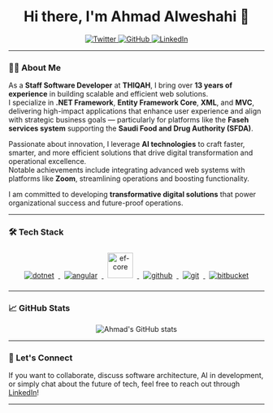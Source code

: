 <h1 align="center">Hi there, I'm Ahmad Alweshahi 👋</h1>

<p align="center">
  <a href="https://x.com/AhmadAlweshahi" target="_blank">
    <img src="https://img.shields.io/badge/-@AhmadAlweshahi-%231DA1F2?style=flat-square&logo=twitter&logoColor=ffffff" alt="Twitter" />
  </a>
  <a href="https://github.com/Weshahi" target="_blank">
    <img src="https://img.shields.io/badge/-@Weshahi-%23181717?style=flat-square&logo=github" alt="GitHub" />
  </a>
  <a href="https://www.linkedin.com/in/weshahi" target="_blank">
    <img src="https://img.shields.io/badge/-AhmadAlweshahi-blue?style=flat-square&logo=linkedin&logoColor=white" alt="LinkedIn" />
  </a>
</p>

---

### 👨‍💻 About Me

As a **Staff Software Developer** at **THIQAH**, I bring over **13 years of experience** in building scalable and efficient web solutions.  
I specialize in **.NET Framework**, **Entity Framework Core**, **XML**, and **MVC**, delivering high-impact applications that enhance user experience and align with strategic business goals — particularly for platforms like the **Faseh services system** supporting the **Saudi Food and Drug Authority (SFDA)**.

Passionate about innovation, I leverage **AI technologies** to craft faster, smarter, and more efficient solutions that drive digital transformation and operational excellence.  
Notable achievements include integrating advanced web systems with platforms like **Zoom**, streamlining operations and boosting functionality.

I am committed to developing **transformative digital solutions** that power organizational success and future-proof operations.

---

### 🛠 Tech Stack

<p align="center">
  <a href="https://dotnet.microsoft.com/" target="_blank">
    <img src="https://www.vectorlogo.zone/logos/dotnet/dotnet-ar21.svg" alt="dotnet" style="margin:8px;">
  </a>
  <a href="https://angular.io" target="_blank">
    <img src="https://www.vectorlogo.zone/logos/angular/angular-ar21.svg" alt="angular" style="margin:8px;">
  </a>
  <a href="https://learn.microsoft.com/en-us/ef/core/" target="_blank">
    <img src="https://upload.wikimedia.org/wikipedia/commons/6/6e/Entity_Framework_Logo.png" height="50px" alt="ef-core" style="margin:8px;">
  </a>
  <a href="https://github.com" target="_blank">
    <img src="https://www.vectorlogo.zone/logos/github/github-ar21.svg" alt="github" style="margin:8px;">
  </a>
  <a href="https://git-scm.com" target="_blank">
    <img src="https://www.vectorlogo.zone/logos/git-scm/git-scm-ar21.svg" alt="git" style="margin:8px;">
  </a>
  <a href="https://www.atlassian.com/software/bitbucket" target="_blank">
    <img src="https://www.vectorlogo.zone/logos/bitbucket/bitbucket-ar21.svg" alt="bitbucket" style="margin:8px;">
  </a>
</p>

---

### 📈 GitHub Stats

<p align="center">
  <img src="https://github-readme-stats.vercel.app/api?username=weshahi&show_icons=true&theme=default&hide_title=true" alt="Ahmad's GitHub stats" />
</p>

---

### 🌟 Let's Connect

If you want to collaborate, discuss software architecture, AI in development, or simply chat about the future of tech, feel free to reach out through [LinkedIn](https://www.linkedin.com/in/weshahi)!

---
